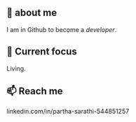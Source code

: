 ## 👋 about me
I am in Github to become a *developer*.

## 🌱 Current focus
Living.

## 📫 Reach me
linkedin.com/in/partha-sarathi-544851257
